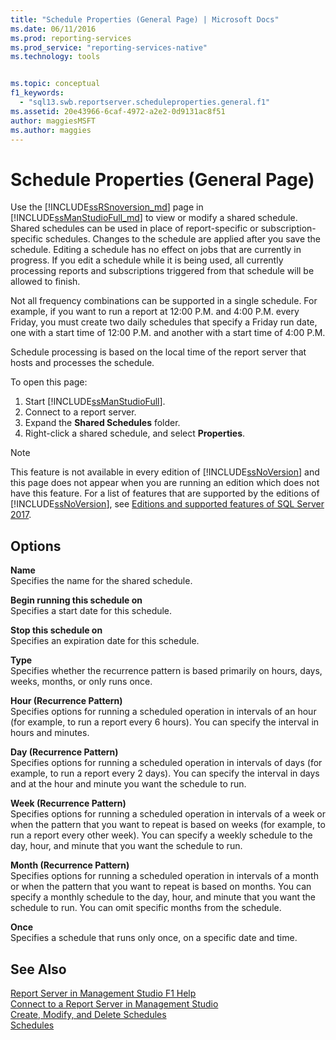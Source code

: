 ```yaml
---
title: "Schedule Properties (General Page) | Microsoft Docs"
ms.date: 06/11/2016
ms.prod: reporting-services
ms.prod_service: "reporting-services-native"
ms.technology: tools


ms.topic: conceptual
f1_keywords: 
  - "sql13.swb.reportserver.scheduleproperties.general.f1"
ms.assetid: 20e43966-6caf-4972-a2e2-0d9131ac8f51
author: maggiesMSFT
ms.author: maggies
---
```

# Schedule Properties (General Page)
  Use the [!INCLUDE[ssRSnoversion_md](../../includes/ssrsnoversion-md.md)] page in [!INCLUDE[ssManStudioFull_md](../../includes/ssmanstudiofull-md.md)] to view or modify a shared schedule. Shared schedules can be used in place of report-specific or subscription-specific schedules. Changes to the schedule are applied after you save the schedule. Editing a schedule has no effect on jobs that are currently in progress. If you edit a schedule while it is being used, all currently processing reports and subscriptions triggered from that schedule will be allowed to finish.  
  
 Not all frequency combinations can be supported in a single schedule. For example, if you want to run a report at 12:00 P.M. and 4:00 P.M. every Friday, you must create two daily schedules that specify a Friday run date, one with a start time of 12:00 P.M. and another with a start time of 4:00 P.M.  
  
 Schedule processing is based on the local time of the report server that hosts and processes the schedule.  
  
 To open this page:
 1) Start [!INCLUDE[ssManStudioFull](../../includes/ssmanstudiofull-md.md)].
 2) Connect to a report server.
 3) Expand the **Shared Schedules** folder.
 4) Right-click a shared schedule, and select **Properties**.  
  
> [!NOTE]  
>This feature is not available in every edition of [!INCLUDE[ssNoVersion](../../includes/ssnoversion-md.md)] and this page does not appear when you are running an edition which does not have this feature. For a list of features that are supported by the editions of [!INCLUDE[ssNoVersion](../../includes/ssnoversion-md.md)], see [Editions and supported features of SQL Server 2017](../../sql-server/editions-and-components-of-sql-server-2017.md).  
  
## Options  
 **Name**  
 Specifies the name for the shared schedule.  
  
 **Begin running this schedule on**  
 Specifies a start date for this schedule.  
  
 **Stop this schedule on**  
 Specifies an expiration date for this schedule.  
  
 **Type**  
 Specifies whether the recurrence pattern is based primarily on hours, days, weeks, months, or only runs once.  
  
 **Hour (Recurrence Pattern)**  
 Specifies options for running a scheduled operation in intervals of an hour (for example, to run a report every 6 hours). You can specify the interval in hours and minutes.  
  
 **Day (Recurrence Pattern)**  
 Specifies options for running a scheduled operation in intervals of days (for example, to run a report every 2 days). You can specify the interval in days and at the hour and minute you want the schedule to run.  
  
 **Week (Recurrence Pattern)**  
 Specifies options for running a scheduled operation in intervals of a week or when the pattern that you want to repeat is based on weeks (for example, to run a report every other week). You can specify a weekly schedule to the day, hour, and minute that you want the schedule to run.  
  
 **Month (Recurrence Pattern)**  
 Specifies options for running a scheduled operation in intervals of a month or when the pattern that you want to repeat is based on months. You can specify a monthly schedule to the day, hour, and minute that you want the schedule to run. You can omit specific months from the schedule.  
  
 **Once**  
 Specifies a schedule that runs only once, on a specific date and time.  
  
## See Also  
 [Report Server in Management Studio F1 Help](../../reporting-services/tools/report-server-in-management-studio-f1-help.md)   
 [Connect to a Report Server in Management Studio](../../reporting-services/tools/connect-to-a-report-server-in-management-studio.md)   
 [Create, Modify, and Delete Schedules](../../reporting-services/subscriptions/create-modify-and-delete-schedules.md)   
 [Schedules](../../reporting-services/subscriptions/schedules.md)  
  
  

